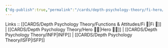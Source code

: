 ```yaml
---
{"dg-publish":true,"permalink":"/cards/depth-psychology-theory/fi-hero/","noteIcon":"","created":"2023-01-05T12:01:29.453+01:00","updated":"2023-02-26T16:45:13.401+01:00"}
---
```


Links :: [[CARDS/Depth Psychology Theory/Functions & Attitudes/Fi 🔱\|Fi 🔱]] | [[CARDS/Depth Psychology Theory/Hero 🦸‍♂️\|Hero 🦸‍♂️]] | [[CARDS/Depth Psychology Theory/INFP\|INFP]] | [[CARDS/Depth Psychology Theory/ISFP\|ISFP]]


